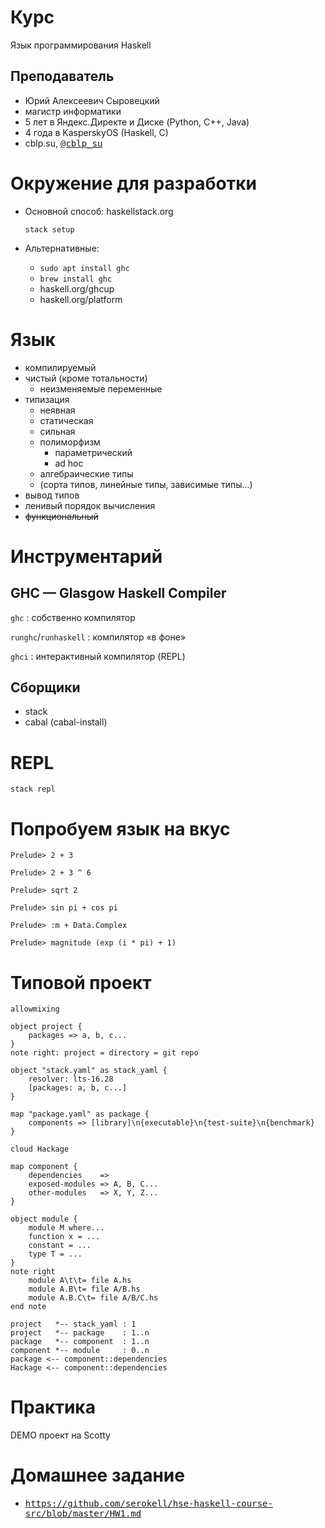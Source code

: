 # Курс
Язык программирования Haskell

## Преподаватель
-   Юрий Алексеевич Сыровецкий
-   магистр информатики
-   5 лет в Яндекс.Директе и Диске (Python, C++, Java)
-   4 года в KasperskyOS (Haskell, C)
-   cblp.su, [@cblp_su](https://t.me/cblp_su)

# Окружение для разработки

-   Основной способ: haskellstack.org

        stack setup

-   Альтернативные:
    -   `sudo apt install ghc`
    -   `brew install ghc`
    -   haskell.org/ghcup
    -   haskell.org/platform

# Язык

-   компилируемый
-   чистый (кроме тотальности)
    -   неизменяемые переменные
-   типизация
    -   неявная
    -   статическая
    -   сильная
    -   полиморфизм
        -   параметрический
        -   ad hoc
    -   алгебраические типы
    -   (сорта типов, линейные типы, зависимые типы...)
-   вывод типов
-   ленивый порядок вычисления
-   ~~функциональный~~

# Инструментарий

## GHC — Glasgow Haskell Compiler

`ghc`
: собственно компилятор

`runghc`/`runhaskell`
: компилятор «в фоне»

`ghci`
: интерактивный компилятор (REPL)

## Сборщики

-   stack
-   cabal (cabal-install)

# REPL

    stack repl

# Попробуем язык на вкус

    Prelude> 2 + 3

    Prelude> 2 + 3 ^ 6

    Prelude> sqrt 2

    Prelude> sin pi + cos pi

    Prelude> :m + Data.Complex

    Prelude> magnitude (exp (i * pi) + 1)

# Типовой проект

```plantuml
allowmixing

object project {
    packages => a, b, c...
}
note right: project = directory = git repo

object "stack.yaml" as stack_yaml {
    resolver: lts-16.28
    [packages: a, b, c...]
}

map "package.yaml" as package {
    components => [library]\n{executable}\n{test-suite}\n{benchmark}
}

cloud Hackage

map component {
    dependencies    =>
    exposed-modules => A, B, C...
    other-modules   => X, Y, Z...
}

object module {
    module M where...
    function x = ...
    constant = ...
    type T = ...
}
note right
    module A\t\t= file A.hs
    module A.B\t= file A/B.hs
    module A.B.C\t= file A/B/C.hs
end note

project   *-- stack_yaml : 1
project   *-- package    : 1..n
package   *-- component  : 1..n
component *-- module     : 0..n
package <-- component::dependencies
Hackage <-- component::dependencies
```

# Практика

DEMO проект на Scotty

# Домашнее задание
-   https://github.com/serokell/hse-haskell-course-src/blob/master/HW1.md

<style>
    a {
        font-family: 'Menlo', monospace;
    }
</style>
